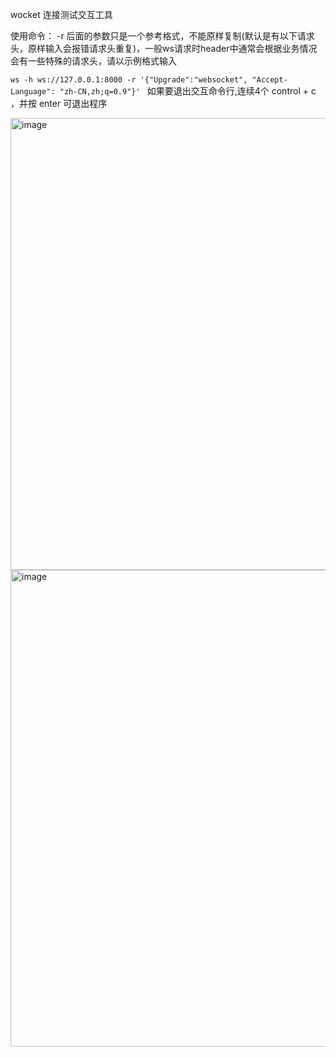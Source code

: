 wocket 连接测试交互工具

使用命令： -r 后面的参数只是一个参考格式，不能原样复制(默认是有以下请求头，原样输入会报错请求头重复)，一般ws请求时header中通常会根据业务情况会有一些特殊的请求头，请以示例格式输入

`ws -h ws://127.0.0.1:8000 -r '{"Upgrade":"websocket", "Accept-Language": "zh-CN,zh;q=0.9"}'
`
 如果要退出交互命令行,连续4个 control + c ，并按 enter 可退出程序
 
 <img width="723" alt="image" src="https://user-images.githubusercontent.com/73807441/153709066-3574cd28-27b7-4c80-80fe-0af1475c83ea.png">
<img width="763" alt="image" src="https://user-images.githubusercontent.com/73807441/153709084-e689dc16-e53d-4024-a472-1507843d7760.png">
